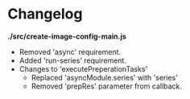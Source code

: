 # Changelog

**./src/create-image-config-main.js**
* Removed 'async' requirement.
* Added 'run-series' requirement.
* Changes to 'executePreperationTasks'
	* Replaced 'asyncModule.series' with 'series'
	* Removed 'prepRes' parameter from callback.
